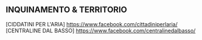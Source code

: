 ## INQUINAMENTO & TERRITORIO

[CIDDATINI PER L'ARIA] https://www.facebook.com/cittadiniperlaria/ 
[CENTRALINE DAL BASSO] https://www.facebook.com/centralinedalbasso/
